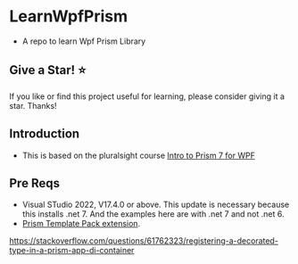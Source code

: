 # LearnWpfPrism
- A repo to learn Wpf Prism Library

## Give a Star! :star:
If you like or find this project useful for learning, please consider giving it a star. Thanks!

## Introduction
- This is based on the pluralsight course [Intro to Prism 7 for WPF](https://app.pluralsight.com/library/courses/prism-wpf-introduction/table-of-contents)


## Pre Reqs
- Visual STudio 2022, V17.4.0 or above. This update is necessary because this installs .net 7. And the examples here are with .net 7 and not .net 6.
- [Prism Template Pack extension](https://marketplace.visualstudio.com/items?itemName=BrianLagunas.PrismTemplatePack).

https://stackoverflow.com/questions/61762323/registering-a-decorated-type-in-a-prism-app-di-container
